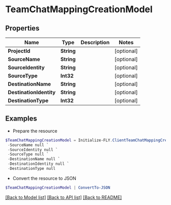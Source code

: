 # TeamChatMappingCreationModel
## Properties

Name | Type | Description | Notes
------------ | ------------- | ------------- | -------------
**ProjectId** | **String** |  | [optional] 
**SourceName** | **String** |  | [optional] 
**SourceIdentity** | **String** |  | [optional] 
**SourceType** | **Int32** |  | [optional] 
**DestinationName** | **String** |  | [optional] 
**DestinationIdentity** | **String** |  | [optional] 
**DestinationType** | **Int32** |  | [optional] 

## Examples

- Prepare the resource
```powershell
$TeamChatMappingCreationModel = Initialize-FLY.ClientTeamChatMappingCreationModel  -ProjectId null `
 -SourceName null `
 -SourceIdentity null `
 -SourceType null `
 -DestinationName null `
 -DestinationIdentity null `
 -DestinationType null
```

- Convert the resource to JSON
```powershell
$TeamChatMappingCreationModel | ConvertTo-JSON
```

[[Back to Model list]](../README.md#documentation-for-models) [[Back to API list]](../README.md#documentation-for-api-endpoints) [[Back to README]](../README.md)

